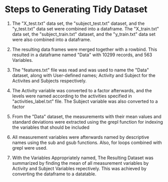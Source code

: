# Steps to Generating Tidy Dataset

1. The "X_test.txt" data set, the "subject_test.txt" dataset, and the "y_test.txt" data set were combined into a        dataframe. The "X_train.txt" data set, the "subject_train.txt" dataset, and the "y_train.txt" data set were also     combined into a dataframe.

2. The resulting data frames were merged together with a rowbind. This resulted in a dataframe named "Data" with       10299 records, and 563 Variables.

3. The "features.txt" file was read and was used to name the "Data" dataset, along with User-defined names; Activity    and Subject for the Activites and Subjects respectively. 

4. The Activity variable was converted to a factor afterwards, and the levels were named according to the activities    specified in "activities_label.txt" file. The Subject variable was also converted to a factor

5. From the "Data" dataset, the measurements with their mean values and standard deviations were extracted using the    grepl function for indexing the variables that should be included

5. All measurement variables were afterwards named by descriptive names using the sub and gsub functions. Also, for    loops combined with grepl were used.

7. With the Variables Appropriately named, The Resulting Dataset was summarized by finding the mean of all             measurement variables by Activity and Subject Variables repectively. This was achieved by converting the            dataframe to a datatable.


